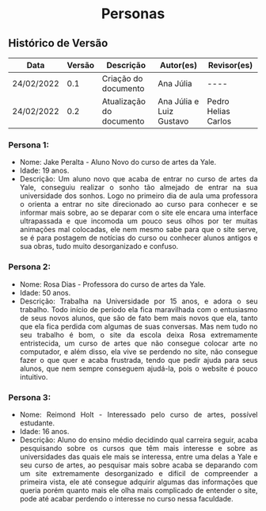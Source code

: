 # <center>Personas

## Histórico de Versão

| Data       | Versão | Descrição                | Autor(es)                | Revisor(es)         |
| ---------- | ------ | ------------------------ | ------------------------ | ------------------- |
| 24/02/2022 | 0.1    | Criação do documento     | Ana Júlia                | ----                |
| 24/02/2022 | 0.2    | Atualização do documento | Ana Júlia e Luiz Gustavo | Pedro Helias Carlos |

<div align="justify">

### Persona 1:

- Nome: Jake Peralta - Aluno Novo do curso de artes da Yale.
- Idade: 19 anos.
- Descrição: Um aluno novo que acaba de entrar no curso de artes da Yale, conseguiu realizar o sonho tão almejado de entrar na sua universidade dos sonhos. Logo no primeiro dia de aula uma professora o orienta a entrar no site direcionado ao curso para conhecer e se informar mais sobre, ao se deparar com o site ele encara uma interface ultrapassada e que incomoda um pouco seus olhos por ter muitas animações mal colocadas, ele nem mesmo sabe para que o site serve, se é para postagem de notícias do curso ou conhecer alunos antigos e sua obras, tudo muito desorganizado e confuso.

### Persona 2:

- Nome: Rosa Dias - Professora do curso de artes da Yale.
- Idade: 50 anos.
- Descrição: Trabalha na Universidade por 15 anos, e adora o seu trabalho. Todo início de período ela fica maravilhada com o entusiasmo de seus novos alunos, que são de fato bem mais novos que ela, tanto que ela fica perdida com algumas de suas conversas. Mas nem tudo no seu trabalho é bom, o site da escola deixa Rosa extremamente entristecida, um curso de artes que não consegue colocar arte no computador, e além disso, ela vive se perdendo no site, não consegue fazer o que quer e acaba frustrada, tendo que pedir ajuda para seus alunos, que nem sempre conseguem ajudá-la, pois o website é pouco intuitivo.

### Persona 3:

- Nome: Reimond Holt - Interessado pelo curso de artes, possível estudante.
- Idade: 16 anos.
- Descrição: Aluno do ensino médio decidindo qual carreira seguir, acaba pesquisando sobre os cursos que têm mais interesse e sobre as universidades das quais ele mais se interessa, entre uma delas a Yale e seu curso de artes, ao pesquisar mais sobre acaba se deparando com um site extremamente desorganizado e difícil de compreender a primeira vista, ele até consegue adquirir algumas das informações que queria porém quanto mais ele olha mais complicado de entender o site, pode até acabar perdendo o interesse no curso nessa faculdade.
